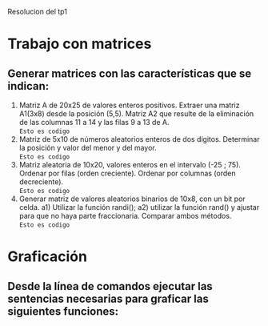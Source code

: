 Resolucion del tp1
# Trabajo con matrices
## Generar matrices con las características que se indican:

1. Matriz A de 20x25 de valores enteros positivos. Extraer una matriz A1(3x8) desde la posición (5,5). Matriz A2 que resulte de la eliminación de las columnas 11 a 14 y las filas 9 a 13 de A.\
`Esto es codigo`
2. Matriz de 5x10 de números aleatorios enteros de dos dígitos. Determinar la posición y valor del menor y del mayor.\
`Esto es codigo`
3. Matriz aleatoria de 10x20, valores enteros en el intervalo (-25 ; 75). Ordenar por filas (orden creciente). Ordenar por columnas (orden decreciente).\
`Esto es codigo`
4. Generar matriz de valores aleatorios binarios de 10x8, con un bit por celda.
a1) Utilizar la función randi(); a2) utilizar la función rand() y ajustar para que no haya parte
fraccionaria. Comparar ambos métodos.\
`Esto es codigo`
# Graficación
## Desde la línea de comandos ejecutar las sentencias necesarias para graficar las siguientes funciones:

